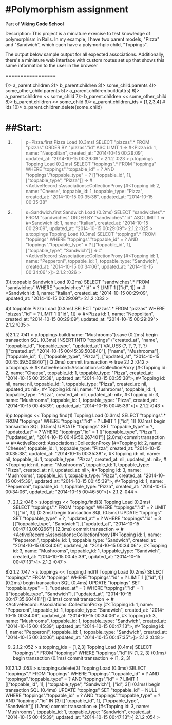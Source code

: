 #Polymorphism assignment
================================

Part of **Viking Code School**

Description: This project is a miniature exercise to test knowledge of polymorphism in Rails.  In my example, I have two parent models, "Pizza" and "Sandwich", which each have a polymorhpic child, "Toppings".  


The output below sample output for all expected associations.  Additionally, there's a miniature web interface with custom routes set up that shows this same information to the user in the browser


=================



1)> a_parent.children
2)> b_parent.children
3)> some_child.parents
4)> some_other_child.parents
5)> a_parent.children.build(attrs)
6)> a_parent.children << some_child
7)> b_parent.children << some_other_child
8)> b_parent.children << some_child
9)> a_parent.children_ids = [1,2,3,4]  # ids
10)> b_parent.children.delete(some_child)

##Start:
========

1) > p=Pizza.first
  Pizza Load (0.3ms)  SELECT  "pizzas".* FROM "pizzas"   ORDER BY "pizzas"."id" ASC LIMIT 1
 => #<Pizza id: 1, name: "Neopolitan", created_at: "2014-10-15 00:29:09", updated_at: "2014-10-15 00:29:09"> 
2.1.2 :023 > p.toppings
  Topping Load (0.2ms)  SELECT "toppings".* FROM "toppings"  WHERE "toppings"."toppable_id" = ? AND "toppings"."toppable_type" = ?  [["toppable_id", 1], ["toppable_type", "Pizza"]]
 => #<ActiveRecord::Associations::CollectionProxy [#<Topping id: 2, name: "Cheese", toppable_id: 1, toppable_type: "Pizza", created_at: "2014-10-15 00:35:38", updated_at: "2014-10-15 00:35:38"



2) > s=Sandwich.first
  Sandwich Load (0.2ms)  SELECT  "sandwiches".* FROM "sandwiches"   ORDER BY "sandwiches"."id" ASC LIMIT 1
 => #<Sandwich id: 1, name: "Italian", created_at: "2014-10-15 00:29:09", updated_at: "2014-10-15 00:29:09"> 
2.1.2 :025 > s.toppings
  Topping Load (0.3ms)  SELECT "toppings".* FROM "toppings"  WHERE "toppings"."toppable_id" = ? AND "toppings"."toppable_type" = ?  [["toppable_id", 1], ["toppable_type", "Sandwich"]]
 => #<ActiveRecord::Associations::CollectionProxy [#<Topping id: 1, name: "Pepperoni", toppable_id: 1, toppable_type: "Sandwich", created_at: "2014-10-15 00:34:06", updated_at: "2014-10-15 00:34:06">]> 
2.1.2 :026 > 


3)t.toppable
  Sandwich Load (0.2ms)  SELECT  "sandwiches".* FROM "sandwiches"  WHERE "sandwiches"."id" = ? LIMIT 1  [["id", 1]]
 => #<Sandwich id: 1, name: "Italian", created_at: "2014-10-15 00:29:09", updated_at: "2014-10-15 00:29:09"> 
2.1.2 :033 > 


4)t.toppable
  Pizza Load (0.3ms)  SELECT  "pizzas".* FROM "pizzas"  WHERE "pizzas"."id" = ? LIMIT 1  [["id", 1]]
 => #<Pizza id: 1, name: "Neopolitan", created_at: "2014-10-15 00:29:09", updated_at: "2014-10-15 00:29:09"> 
2.1.2 :035 > 

5)2.1.2 :041 > p.toppings.build(name: "Mushrooms").save
   (0.2ms)  begin transaction
  SQL (0.3ms)  INSERT INTO "toppings" ("created_at", "name", "toppable_id", "toppable_type", "updated_at") VALUES (?, ?, ?, ?, ?)  [["created_at", "2014-10-15 00:45:39.503840"], ["name", "Mushrooms"], ["toppable_id", 1], ["toppable_type", "Pizza"], ["updated_at", "2014-10-15 00:45:39.503840"]]
   (2.0ms)  commit transaction
 => true 
2.1.2 :042 > p.toppings
 => #<ActiveRecord::Associations::CollectionProxy [#<Topping id: 2, name: "Cheese", toppable_id: 1, toppable_type: "Pizza", created_at: "2014-10-15 00:35:38", updated_at: "2014-10-15 00:35:38">, #<Topping id: nil, name: nil, toppable_id: 1, toppable_type: "Pizza", created_at: nil, updated_at: nil>, #<Topping id: nil, name: "Mushrooms", toppable_id: 1, toppable_type: "Pizza", created_at: nil, updated_at: nil>, #<Topping id: 3, name: "Mushrooms", toppable_id: 1, toppable_type: "Pizza", created_at: "2014-10-15 00:45:39", updated_at: "2014-10-15 00:45:39">]> 
2.1.2 :043 > 

6)p.toppings << Topping.find(1)
  Topping Load (0.3ms)  SELECT  "toppings".* FROM "toppings"  WHERE "toppings"."id" = ? LIMIT 1  [["id", 1]]
   (0.1ms)  begin transaction
  SQL (0.5ms)  UPDATE "toppings" SET "toppable_type" = ?, "updated_at" = ? WHERE "toppings"."id" = 1  [["toppable_type", "Pizza"], ["updated_at", "2014-10-15 00:46:50.267401"]]
   (2.0ms)  commit transaction
 => #<ActiveRecord::Associations::CollectionProxy [#<Topping id: 2, name: "Cheese", toppable_id: 1, toppable_type: "Pizza", created_at: "2014-10-15 00:35:38", updated_at: "2014-10-15 00:35:38">, #<Topping id: nil, name: nil, toppable_id: 1, toppable_type: "Pizza", created_at: nil, updated_at: nil>, #<Topping id: nil, name: "Mushrooms", toppable_id: 1, toppable_type: "Pizza", created_at: nil, updated_at: nil>, #<Topping id: 3, name: "Mushrooms", toppable_id: 1, toppable_type: "Pizza", created_at: "2014-10-15 00:45:39", updated_at: "2014-10-15 00:45:39">, #<Topping id: 1, name: "Pepperoni", toppable_id: 1, toppable_type: "Pizza", created_at: "2014-10-15 00:34:06", updated_at: "2014-10-15 00:46:50">]> 
2.1.2 :044 > 

7) 2.1.2 :046 > s.toppings << Topping.find(3)
  Topping Load (0.2ms)  SELECT  "toppings".* FROM "toppings"  WHERE "toppings"."id" = ? LIMIT 1  [["id", 3]]
   (0.2ms)  begin transaction
  SQL (0.5ms)  UPDATE "toppings" SET "toppable_type" = ?, "updated_at" = ? WHERE "toppings"."id" = 3  [["toppable_type", "Sandwich"], ["updated_at", "2014-10-15 00:47:13.060266"]]
   (2.3ms)  commit transaction
 => #<ActiveRecord::Associations::CollectionProxy [#<Topping id: 1, name: "Pepperoni", toppable_id: 1, toppable_type: "Sandwich", created_at: "2014-10-15 00:34:06", updated_at: "2014-10-15 00:34:06">, #<Topping id: 3, name: "Mushrooms", toppable_id: 1, toppable_type: "Sandwich", created_at: "2014-10-15 00:45:39", updated_at: "2014-10-15 00:47:13">]> 
2.1.2 :047 > 

8)2.1.2 :047 > s.toppings << Topping.find(1)
  Topping Load (0.2ms)  SELECT  "toppings".* FROM "toppings"  WHERE "toppings"."id" = ? LIMIT 1  [["id", 1]]
   (0.2ms)  begin transaction
  SQL (0.4ms)  UPDATE "toppings" SET "toppable_type" = ?, "updated_at" = ? WHERE "toppings"."id" = 1  [["toppable_type", "Sandwich"], ["updated_at", "2014-10-15 00:47:35.604411"]]
   (2.1ms)  commit transaction
 => #<ActiveRecord::Associations::CollectionProxy [#<Topping id: 1, name: "Pepperoni", toppable_id: 1, toppable_type: "Sandwich", created_at: "2014-10-15 00:34:06", updated_at: "2014-10-15 00:34:06">, #<Topping id: 3, name: "Mushrooms", toppable_id: 1, toppable_type: "Sandwich", created_at: "2014-10-15 00:45:39", updated_at: "2014-10-15 00:47:13">, #<Topping id: 1, name: "Pepperoni", toppable_id: 1, toppable_type: "Sandwich", created_at: "2014-10-15 00:34:06", updated_at: "2014-10-15 00:47:35">]> 
2.1.2 :048 > 

9) 2.1.2 :052 > s.topping_ids = [1,2,3]
  Topping Load (0.4ms)  SELECT "toppings".* FROM "toppings"  WHERE "toppings"."id" IN (1, 2, 3)
   (0.1ms)  begin transaction
   (0.1ms)  commit transaction
 => [1, 2, 3] 

 10)2.1.2 :053 > s.toppings.delete(3)
  Topping Load (0.3ms)  SELECT  "toppings".* FROM "toppings"  WHERE "toppings"."toppable_id" = ? AND "toppings"."toppable_type" = ? AND "toppings"."id" = ? LIMIT 1  [["toppable_id", 1], ["toppable_type", "Sandwich"], ["id", 3]]
   (0.1ms)  begin transaction
  SQL (0.4ms)  UPDATE "toppings" SET "toppable_id" = NULL WHERE "toppings"."toppable_id" = ? AND "toppings"."toppable_type" = ? AND "toppings"."id" IN (3)  [["toppable_id", 1], ["toppable_type", "Sandwich"]]
   (1.7ms)  commit transaction
 => [#<Topping id: 3, name: "Mushrooms", toppable_id: 1, toppable_type: "Sandwich", created_at: "2014-10-15 00:45:39", updated_at: "2014-10-15 00:47:13">] 
2.1.2 :054 > 


